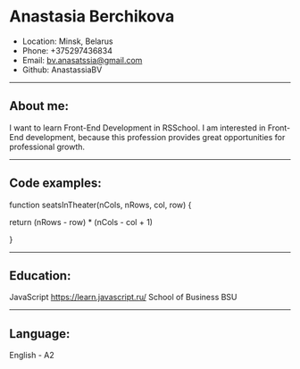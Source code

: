 # Anastasia Berchikova
*	Location: Minsk, Belarus
*	Phone: +375297436834
*	Email: bv.anasatssia@gmail.com
*	Github: AnastassiaBV
________________________________________
## About me:
I want to learn Front-End Development in RSSchool. I am interested in Front-End development, because this profession provides great opportunities for professional growth.
________________________________________
## Code examples:
function seatsInTheater(nCols, nRows, col, row) {

return (nRows - row) * (nCols - col + 1)

}
________________________________________
## Education:
JavaScript https://learn.javascript.ru/
School of Business BSU

________________________________________
## Language:
English - A2
